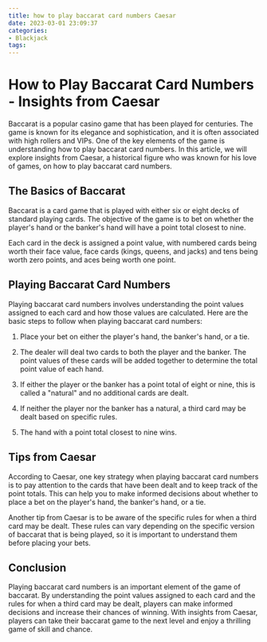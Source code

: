 ```yaml
---
title: how to play baccarat card numbers Caesar
date: 2023-03-01 23:09:37
categories:
- Blackjack
tags:
---
```

# How to Play Baccarat Card Numbers - Insights from Caesar

Baccarat is a popular casino game that has been played for centuries. The game is known for its elegance and sophistication, and it is often associated with high rollers and VIPs. One of the key elements of the game is understanding how to play baccarat card numbers. In this article, we will explore insights from Caesar, a historical figure who was known for his love of games, on how to play baccarat card numbers.

## The Basics of Baccarat

Baccarat is a card game that is played with either six or eight decks of standard playing cards. The objective of the game is to bet on whether the player's hand or the banker's hand will have a point total closest to nine.

Each card in the deck is assigned a point value, with numbered cards being worth their face value, face cards (kings, queens, and jacks) and tens being worth zero points, and aces being worth one point.

## Playing Baccarat Card Numbers

Playing baccarat card numbers involves understanding the point values assigned to each card and how those values are calculated. Here are the basic steps to follow when playing baccarat card numbers:

1. Place your bet on either the player's hand, the banker's hand, or a tie.

2. The dealer will deal two cards to both the player and the banker. The point values of these cards will be added together to determine the total point value of each hand.

3. If either the player or the banker has a point total of eight or nine, this is called a "natural" and no additional cards are dealt.

4. If neither the player nor the banker has a natural, a third card may be dealt based on specific rules.

5. The hand with a point total closest to nine wins.

## Tips from Caesar

According to Caesar, one key strategy when playing baccarat card numbers is to pay attention to the cards that have been dealt and to keep track of the point totals. This can help you to make informed decisions about whether to place a bet on the player's hand, the banker's hand, or a tie.

Another tip from Caesar is to be aware of the specific rules for when a third card may be dealt. These rules can vary depending on the specific version of baccarat that is being played, so it is important to understand them before placing your bets.

## Conclusion

Playing baccarat card numbers is an important element of the game of baccarat. By understanding the point values assigned to each card and the rules for when a third card may be dealt, players can make informed decisions and increase their chances of winning. With insights from Caesar, players can take their baccarat game to the next level and enjoy a thrilling game of skill and chance.